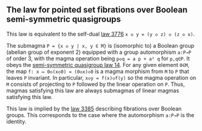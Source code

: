 ## The law for pointed set fibrations over Boolean semi-symmetric quasigroups

This law is equivalent to the self-dual [law 3776](https://teorth.github.io/equational_theories/implications/?3776) `x ◇ y = (y ◇ z) ◇ (z ◇ x)`.

The submagma `P = {x ◇ y | x, y ∈ M}` is (isomorphic to) a Boolean group (abelian group of exponent 2) equipped with a group automorphism `a:P→P` of order 3, with the magma operation being `p◇q = a p + a² q` for `p,q∈P`.  It obeys the [semi-symmetric quasigroup law 14](https://teorth.github.io/equational_theories/implications/?14).  For any given element `0∈M`, the map `f: x ↦ 0◇(x◇0) = (0◇x)◇0` is a magma morphism from `M` to `P` that leaves `P` invariant.  In particular, `x◇y = f(x)◇f(y)` so the magma operation on `M` consists of projecting to `P` followed by the linear operation on `P`.  Thus, magmas satisfying this law are always submagmas of linear magmas satisfying this law.

This law is implied by the [law 3385](https://teorth.github.io/equational_theories/implications/?3385) describing fibrations over Boolean groups.  This corresponds to the case where the automorphism `a:P→P` is the identity.
